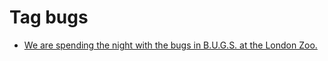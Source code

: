 <!--
title: Tag bugs
date: 2020-06-28T14:38:47.927Z
tags:
-->
# Tag bugs

 * [We are spending the night with the bugs in B.U.G.S. at the London Zoo.](101526453562.md)